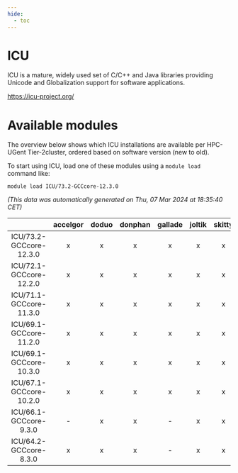 ```yaml
---
hide:
  - toc
---
```


ICU
===


ICU is a mature, widely used set of C/C++ and Java libraries providing Unicode and Globalization support for software applications.

https://icu-project.org/
# Available modules


The overview below shows which ICU installations are available per HPC-UGent Tier-2cluster, ordered based on software version (new to old).

To start using ICU, load one of these modules using a `module load` command like:

```shell
module load ICU/73.2-GCCcore-12.3.0
```

*(This data was automatically generated on Thu, 07 Mar 2024 at 18:35:40 CET)*  

| |accelgor|doduo|donphan|gallade|joltik|skitty|
| :---: | :---: | :---: | :---: | :---: | :---: | :---: |
|ICU/73.2-GCCcore-12.3.0|x|x|x|x|x|x|
|ICU/72.1-GCCcore-12.2.0|x|x|x|x|x|x|
|ICU/71.1-GCCcore-11.3.0|x|x|x|x|x|x|
|ICU/69.1-GCCcore-11.2.0|x|x|x|x|x|x|
|ICU/69.1-GCCcore-10.3.0|x|x|x|x|x|x|
|ICU/67.1-GCCcore-10.2.0|x|x|x|x|x|x|
|ICU/66.1-GCCcore-9.3.0|-|x|x|-|x|x|
|ICU/64.2-GCCcore-8.3.0|x|x|x|-|x|x|
